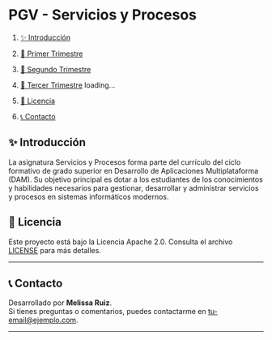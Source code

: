 # PGV - Servicios y Procesos

1. [✨ Introducción](#-introducción)
2. [📅 Primer Trimestre](1TRIM)
   
3. [📅 Segundo Trimestre](2TRIM)
   
4. [📅 Tercer Trimestre](#-tercer-trimestre) loading...
   
5. [📜 Licencia](#-licencia)
6. [📞 Contacto](#-contacto)

## ✨ Introducción
La asignatura Servicios y Procesos forma parte del currículo del ciclo formativo de grado superior en Desarrollo de Aplicaciones Multiplataforma (DAM). Su objetivo principal es dotar a los estudiantes de los conocimientos y habilidades necesarios para gestionar, desarrollar y administrar servicios y procesos en sistemas informáticos modernos.

## 📜 Licencia

Este proyecto está bajo la Licencia Apache 2.0. Consulta el archivo [LICENSE](./LICENSE) para más detalles.

---

## 📞 Contacto

Desarrollado por **Melissa Ruiz**.  
Si tienes preguntas o comentarios, puedes contactarme en [tu-email@ejemplo.com](mailto:melruizglez97@gmail.com).

---
